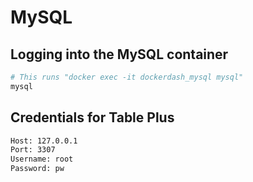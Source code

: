 # MySQL

## Logging into the MySQL container

```bash
# This runs "docker exec -it dockerdash_mysql mysql"
mysql
```

## Credentials for Table Plus

```bash
Host: 127.0.0.1
Port: 3307
Username: root
Password: pw
```